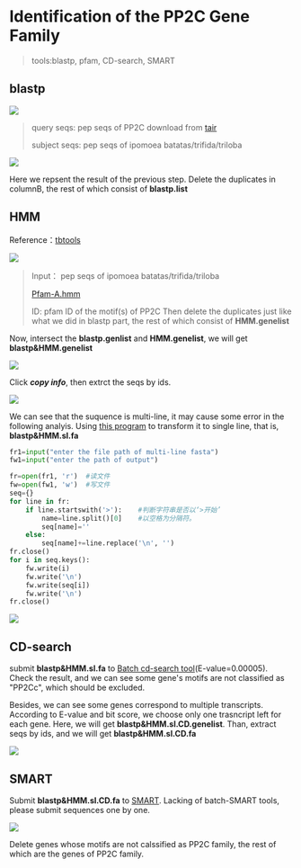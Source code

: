 # Identification of the PP2C Gene Family
> tools:blastp, pfam, CD-search, SMART</br>
## blastp

![](https://github.com/18297928865/gene-family/blob/FIIGURES/blastp.png)<br>

> query seqs: pep seqs of PP2C download from [tair](https://www.arabidopsis.org/browse/gene_family)
> 
> subject seqs: pep seqs of ipomoea batatas/trifida/triloba

![](https://github.com/18297928865/gene-family/blob/FIIGURES/blastp.list.png)<br>

Here we repsent the result of the previous step. Delete the duplicates in columnB, the rest of which consist of **blastp.list**<br>
## HMM

Reference：[tbtools](https://www.jianshu.com/p/1643f3a90642)

![](https://github.com/18297928865/gene-family/blob/FIIGURES/HMM.png)

> Input： pep seqs of ipomoea batatas/trifida/triloba
> 
> [Pfam-A.hmm](ftp://ftp.ebi.ac.uk/pub/databases/Pfam/current_release/Pfam-A.hmm.gz)
> 
> ID: pfam ID of the motif(s) of PP2C
Then delete the duplicates just like what we did in blastp part, the rest of which consist of **HMM.genelist**<br>

Now, intersect the **blastp.genlist** and **HMM.genelist**, we will get **blastp&HMM.genelist**

![](https://github.com/18297928865/gene-family/blob/FIIGURES/hmm%26blastp.png)

Click ***copy info***, then extrct the seqs by ids. 

![](https://github.com/18297928865/gene-family/blob/FIIGURES/intersection.png)

We can see that the suquence is multi-line, it may cause some error in the following analyis. Using [this program](https://github.com/18297928865/gene-family/blob/programs/multi-mono.py) to transform it to single line, that is, **blastp&HMM.sl.fa**

```Python
fr1=input("enter the file path of multi-line fasta")
fw1=input("enter the path of output")

fr=open(fr1, 'r')  #读文件
fw=open(fw1, 'w')  #写文件
seq={}
for line in fr:
    if line.startswith('>'):    #判断字符串是否以‘>开始’
        name=line.split()[0]    #以空格为分隔符。
        seq[name]=''
    else:
        seq[name]+=line.replace('\n', '')
fr.close()
for i in seq.keys():
    fw.write(i)
    fw.write('\n')
    fw.write(seq[i])
    fw.write('\n')
fr.close()
```


![](https://github.com/18297928865/gene-family/blob/FIIGURES/multiline_program.png)

## CD-search

submit **blastp&HMM.sl.fa** to [Batch cd-search tool](https://www.ncbi.nlm.nih.gov/Structure/bwrpsb/bwrpsb.cgi)(E-value=0.00005). Check the result, and we can see some gene's motifs are not classified as "PP2Cc", which should be excluded. <br/>

Besides, we can see some genes correspond to multiple transcripts. According to E-value and bit score, we choose only one trasncript left for each gene. Here, we will get **blastp&HMM.sl.CD.genelist**. Than, extract seqs by ids, and we will get **blastp&HMM.sl.CD.fa**

![](https://github.com/18297928865/gene-family/blob/FIIGURES/CD-search.png)

## SMART

Submit **blastp&HMM.sl.CD.fa** to [SMART](https://smart.embl.de/). Lacking of batch-SMART tools, please submit sequences one by one.

![](https://github.com/18297928865/gene-family/blob/FIIGURES/smart.png)

Delete genes whose motifs are not calssified as PP2C family, the rest of which are the genes of PP2C family. 
